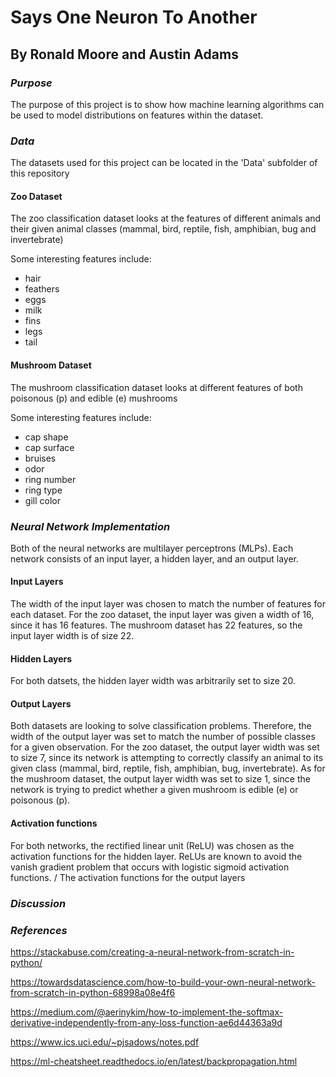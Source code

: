 # Says One Neuron To Another
## By Ronald Moore and Austin Adams
  
### *Purpose*
The purpose of this project is to show how machine learning algorithms can be used to model distributions on features within the dataset.

### *Data*
The datasets used for this project can be located in the 'Data' subfolder of this repository
#### Zoo Dataset
The zoo classification dataset looks at the features of different animals and their given animal classes (mammal, bird, reptile, fish, amphibian, bug and invertebrate)

Some interesting features include:
* hair
* feathers
* eggs
* milk
* fins
* legs
* tail
#### Mushroom Dataset
The mushroom classification dataset looks at different features of both poisonous (p) and edible (e) mushrooms

Some interesting features include:
* cap shape
* cap surface
* bruises
* odor
* ring number
* ring type
* gill color

### *Neural Network Implementation*

Both of the neural networks are multilayer perceptrons (MLPs). Each network consists of an input layer, a hidden layer, and an output layer.

#### Input Layers
The width of the input layer was chosen to match the number of features for each dataset. For the zoo dataset, the input layer was given a width of 16, since it has 16 features. The mushroom dataset has 22 features, so the input layer width is of size 22.
#### Hidden Layers
For both datsets, the hidden layer width was arbitrarily set to size 20.
#### Output Layers
Both datasets are looking to solve classification problems. Therefore, the width of the output layer was set to match the number of possible classes for a given observation. For the zoo dataset, the output layer width was set to size 7, since its network is attempting to correctly classify an animal to its given class (mammal, bird, reptile, fish, amphibian, bug, invertebrate). As for the mushroom dataset, the output layer width was set to size 1, since the network is trying to predict whether a given mushroom is edible (e) or poisonous (p).
#### Activation functions
For both networks, the rectified linear unit (ReLU) was chosen as the activation functions for the hidden layer. ReLUs are known to avoid the vanish gradient problem that occurs with logistic sigmoid activation functions. / 
The activation functions for the output layers
### *Discussion*


### *References*
https://stackabuse.com/creating-a-neural-network-from-scratch-in-python/

https://towardsdatascience.com/how-to-build-your-own-neural-network-from-scratch-in-python-68998a08e4f6

https://medium.com/@aerinykim/how-to-implement-the-softmax-derivative-independently-from-any-loss-function-ae6d44363a9d

https://www.ics.uci.edu/~pjsadows/notes.pdf

https://ml-cheatsheet.readthedocs.io/en/latest/backpropagation.html
